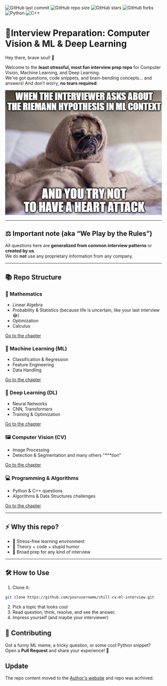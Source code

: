 ![GitHub last commit](https://img.shields.io/github/last-commit/Vitgracer/computer-vision-interview-prep?color=blue)
![GitHub repo size](https://img.shields.io/github/repo-size/Vitgracer/computer-vision-interview-prep?color=green)
![GitHub stars](https://img.shields.io/github/stars/Vitgracer/computer-vision-interview-prep?style=social)
![GitHub forks](https://img.shields.io/github/forks/Vitgracer/computer-vision-interview-prep?style=social)
![Python](https://img.shields.io/badge/Python-3776AB.svg?logo=python&logoColor=white)
![C++](https://img.shields.io/badge/C++-00599C.svg?logo=cplusplus&logoColor=white)

# 🎉Interview Preparation: Computer Vision & ML & Deep Learning

Hey there, brave soul! 👋

Welcome to the **least stressful, most fun interview prep repo** for Computer Vision, Machine Learning, and Deep Learning.  
We’ve got questions, code snippets, and brain-bending concepts… and answers! And don’t worry, **no tears required**.

![](./resources/start_meme.png)  

---

## ⚖️ Important note (aka “We Play by the Rules”)

All questions here are **generalized from common interview patterns** or **created by us**.  
We do **not** use any proprietary information from any company.

---

## 📚 Repo Structure

### 🧮 Mathematics
- Linear Algebra
- Probability & Statistics (because life is uncertain, like your last interview 😂)
- Optimization
- Calculus
  
[Go to the chapter](math/)

### 🤖 Machine Learning (ML)
- Classification & Regression
- Feature Engineering
- Data Handling
  
[Go to the chapter](ml/)

### 🧠 Deep Learning (DL)
- Neural Networks
- CNN, Transformers
- Training & Optimization
  
[Go to the chapter](dl/)

### 🖼️ Computer Vision (CV)
- Image Processing
- Detection & Segmentation and many others "***tion"
  
[Go to the chapter](cv/)

### 💻 Programming & Algorithms
- Python & C++ questions 
- Algorithms & Data Structures challenges
  
[Go to the chapter](coding/)

---

## ⚡ Why this repo?

- 🧘 Stress-free learning environment  
- 🥳 Theory + code + stupid humor
- 🤯 Broad prep for any kind of interview

---

## 🛠️ How to Use 

1. Clone it:  
```bash
git clone https://github.com/yourusername/chill-cv-ml-interview.git
```
2. Pick a topic that looks cool
3. Read question, think, resolve, and see the answer.
4. Impress yourself (and maybe your interviewer)

## 🤝 Contributing

Got a funny ML meme, a tricky question, or some cool Python snippet?
Open a **Pull Request** and share your experience! 🎉

## Update 
The repo content moved to the [Author's website](https://vitgracer.github.io/index.html) and repo was acrhived.
